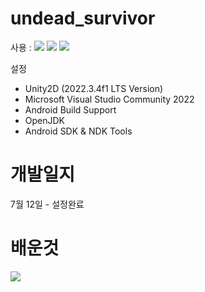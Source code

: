 # undead_survivor

사용 : <img src="https://img.shields.io/badge/Unity-222324?style=flat&logo=unity&logoColor=white"/> <img src="https://img.shields.io/badge/C%23-239120?style=flat&logo=Csharp&logoColor=white"/> <img src="https://img.shields.io/badge/VisualStudio-5C2D91?style=flat&logo=VisualStudio&logoColor=white"/> 

설정
- Unity2D (2022.3.4f1 LTS Version)
- Microsoft Visual Studio Community 2022
- Android Build Support
- OpenJDK
- Android SDK & NDK Tools

# 개발일지
7월 12일 - 설정완료

# 배운것
<a href="https://github.com/noblesswan/undead_survivor/blob/main/%ED%95%84%EA%B8%B0/Undead_Survivor%20%ED%95%84%EA%B8%B0.md" target="_blank"> <img src="https://img.shields.io/badge/-181717?style=flat&logo=github&logoColor=white"/></a>   

